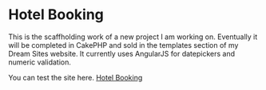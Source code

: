 # Hotel Booking

This is the scaffholding work of a new project I am working on. Eventually it will be completed in CakePHP and sold in the templates section of my Dream Sites website.
It currently uses AngularJS for datepickers and numeric validation.

You can test the site here.
[Hotel Booking](http://hotel.kashifbhatti.couk)
